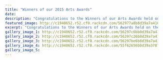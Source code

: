 ```yaml
---
title: "Winners of our 2015 Arts Awards"
date: 
description: "Congratulations to the Winners of our Arts Awards held on the evening of Thursday 22 October 2015 in our School Hall.  Read the full story for photos..."
featured_image: http://c1940652.r52.cf0.rackcdn.com/562977a8b8d39a7a410009f5/Cultual-Prefects.jpg
excerpt: "Congratulations to the Winners of our Arts Awards held on the evening of Thursday 22 October 2015 in our School Hall.  Read the full story for photos..."
gallery_image_1: http://c1940652.r52.cf0.rackcdn.com/56297c6bb8d39a7a410009fb/Sophie--Finn-together.jpg
gallery_image_2: http://c1940652.r52.cf0.rackcdn.com/56297c26b8d39a7a410009f9/Julius-Stoerrle---Outstanding-Contribution.jpg
gallery_image_3: http://c1940652.r52.cf0.rackcdn.com/56297be6b8d39a7a410009f7/Sophie-Couper---Outstanding-Leadership-no-2.jpg
gallery_image_4: http://c1940652.r52.cf0.rackcdn.com/55f62656b8d39a3787000153/Sydney-Choir-RCP-3.9.15.jpg
gallery_image_5: 
---
```


